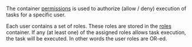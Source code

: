 
The container [permissions](./) is used to authorize (allow / deny) execution of tasks for a specific user.

Each user contains a set of roles. These roles are stored in the [roles](../roles/) container.
If any (at least one) of the assigned roles allows task execution, the task will be executed.
In other words the user roles are OR-ed.
